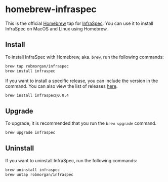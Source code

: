 # homebrew-infraspec

This is the official [Homebrew](https://brew.sh/) tap for [InfraSpec](https://github.com/robmorgan/infraspec). You can
use it to install InfraSpec on MacOS and Linux using Homebrew.

## Install

To install InfraSpec with Homebrew, aka. `brew`, run the following commands:

```bash
brew tap robmorgan/infraspec
brew install infraspec
```

If you want to install a specific release, you can include the version in the command. You can also view the list of releases [here](https://github.com/robmorgan/infraspec/releases).

```bash
brew install infraspec@0.0.4
```

## Upgrade

To upgrade, it is recommended that you run the `brew upgrade` command.

```bash
brew upgrade infraspec
```

## Uninstall

If you want to uninstall InfraSpec, run the following commands:

```bash
brew uninstall infraspec
brew untap robmorgan/infraspec
```
